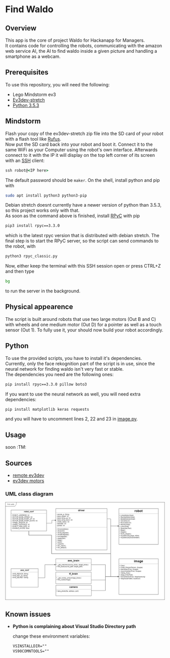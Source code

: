 # Find Waldo
## Overview
This app is the core of project Waldo for Hackanapp for Managers.  
It contains code for controlling the robots, communicating with the amazon web service AI, the AI to find waldo inside a given picture and handling a smartphone as a webcam.

## Prerequisites
To use this repository, you will need the following:
- Lego Mindstorm ev3
- [Ev3dev-stretch](https://github.com/ev3dev/ev3dev/releases/download/ev3dev-stretch-2019-03-03/ev3dev-stretch-ev3-generic-2019-03-03.zip)
- [Python 3.5.3](https://www.python.org/downloads/release/python-353/)

## Mindstorm
Flash your copy of the ev3dev-stretch zip file into the SD card of your robot with a flash tool like [Rufus](https://github.com/pbatard/rufus/releases/download/v3.5/rufus-3.5p.exe).  
Now put the SD card back into your robot and boot it. Connect it to the same WiFi as your Computer using the robot's own interface. Afterwards connect to it with the IP it will display on the top left corner of its screen with an [SSH](https://www.howtogeek.com/336775/how-to-enable-and-use-windows-10s-built-in-ssh-commands/) client:
```cmd
ssh robot@<IP here>
``` 
The default password should be `maker`.
On the shell, install python and pip with
```bash
sudo apt install python3 python3-pip
```
Debian stretch doesnt currently have a newer version of python than 3.5.3, so this project works only with that.  
As soon as the command above is finished, install [RPyC](https://pypi.org/project/rpyc/) with pip
```bash
pip3 install rpyc==3.3.0
```
which is the latest rpyc version that is distributed with debian stretch.
The final step is to start the RPyC server, so the script can send commands to the robot, with 
```bash
python3 rpyc_classic.py
```
Now, either keep the terminal with this SSH session open or press CTRL+Z and then type
```bash
bg
```
to run the server in the background.

## Physical appearence

The script is built around robots that use two large motors (Out B and C) with wheels and one medium motor (Out D) for a pointer as well as a touch sensor (Out 1). To fully use it, your should now build your robot accordingly.


## Python
To use the provided scripts, you have to install it's dependencies.  
Currently, only the face rekognition part of the script is in use, 
since the neural network for finding waldo isn't very fast or stable.  
The dependencies you need are the following ones:
```cmd
pip install rpyc==3.3.0 pillow boto3
```
If you want to use the neural network as well, you will need extra dependencies:
```cmd
pip install matplotlib keras requests
```
and you will have to uncomment lines 2, 22 and 23 in [image.py](/image.py).


## Usage

soon :TM:


## Sources
- [remote ev3dev](https://ev3dev-lang.readthedocs.io/projects/python-ev3dev/en/stable/rpyc.html)
- [ev3dev motors](https://ev3dev-lang.readthedocs.io/projects/python-ev3dev/en/stable/motors.html)

### UML class diagram
![class overview](docs/uml.png)

## Known issues
- **Python is complaining about Visual Studio Directory path**  

    change these environment variables:
    ```
    VSINSTALLDIR=""
    VS90COMNTOOLS=""
    ```

